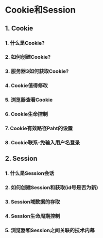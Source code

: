# Cookie和Session

## 1. Cookie

### 1. 什么是Cookie?



### 2. 如何创建Cookie?



### 3. 服务器3如何获取Cookie?





### 4. Cookie值得修改





### 5. 浏览器查看Cookie





### 6. Cookie生命控制





### 7. Cookie有效路径Paht的设置



### 8. Cookie联系-免输入用户名登录

## 2. Session

### 1. 什么是Session会话





### 2. 如何创建Session和获取(id号是否为新)



### 3. Session域数据的存取





### 4. Session生命周期控制





### 5. 浏览器和Session之间关联的技术内幕